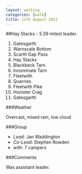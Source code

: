 ```yaml
---
layout: walking
categories: [walk]
title: 11th August 2011
---
```


##Hay Stacks - 5\.39 milest leader.

1. Gatesgarth
1. Warnscale Bottom
1. Scarth Gap Pass
1. Hay Stacks
1. Blackbeck Tarn
1. Innominate Tarn
1. Fleetwith
1. Quarries
1. Fleetwith Pike
1. Honister Crag
1. Gatesgarth

###Weather

Overcast, mixed rain, low cloud

###Group

- *Lead*: Jan Waddington
- *Co-Lead*: Stephen Rowden
- *with*: 7 campers

###Comments

Was assistant leader.
